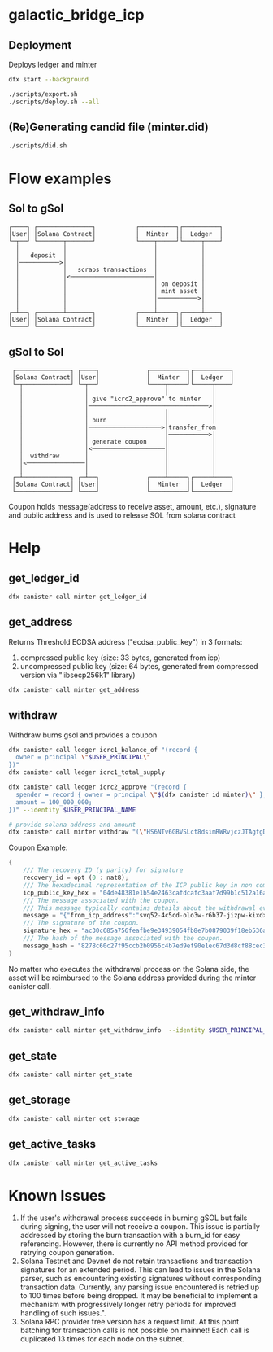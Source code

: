 # galactic_bridge_icp

## Deployment
Deploys ledger and minter

```bash
dfx start --background

./scripts/export.sh
./scripts/deploy.sh --all
```

## (Re)Generating candid file (minter.did)
```bash
./scripts/did.sh
```

# Flow examples

## Sol to gSol
```
┌────┐ ┌───────────────┐           ┌──────────┐┌──────────┐
│User│ │Solana Contract│           │  Minter  ││  Ledger  │
└─┬──┘ └───────┬───────┘           └────┬─────┘└─────┬────┘
  │            │                        │            │
  │   deposit  │                        │            │
  │───────────>│                        │            │
  │            │   scraps transactions  │            │
  │            │<───────────────────────│            │
  │            │                        │ on deposit │
  │            │                        │ mint asset │
  │            │                        │───────────>│
  │            │                        │            │
┌─┴──┐ ┌───────┴───────┐           ┌────┴─────┐┌─────┴────┐
│User│ │Solana Contract│           │  Minter  ││  Ledger  │
└────┘ └───────────────┘           └──────────┘└──────────┘
```

## gSol to Sol
```
 ┌───────────────┐ ┌────┐             ┌──────────┐┌──────────┐
 │Solana Contract│ │User│             │  Minter  ││  Ledger  │
 └─┬─────────────┘ └─┬──┘             └────┬─────┘└─────┬────┘
   │                 │                     │            │
   │                 │ give "icrc2_approve" to minter   │
   │                 │─────────────────────────────────>│
   │                 │                     │            │
   │                 │ burn                │            │
   │                 │────────────────────>│transfer_from
   │                 │                     │───────────>│
   │                 │ generate coupon     │            │
   │                 │<────────────────────│            │
   │  withdraw       │                     │            │
   │<────────────────│                     │            │
   │                 │                     │            │
 ┌─┴─────────────┐ ┌─┴──┐             ┌────┴─────┐┌─────┴────┐
 │Solana Contract│ │User│             │  Minter  ││  Ledger  │
 └───────────────┘ └────┘             └──────────┘└──────────┘
```
Coupon holds message(address to receive asset, amount, etc.), signature and public address and is used to release SOL from solana contract


# Help

## get_ledger_id

```bash
dfx canister call minter get_ledger_id
```

## get_address
Returns Threshold ECDSA address ("ecdsa_public_key") in 3 formats:
1) compressed public key (size: 33 bytes, generated from icp)
2) uncompressed public key (size: 64 bytes, generated from compressed version via "libsecp256k1" library)

```bash
dfx canister call minter get_address
```

## withdraw
Withdraw burns gsol and provides a coupon

```bash
dfx canister call ledger icrc1_balance_of "(record {
  owner = principal \"$USER_PRINCIPAL\"
})"
dfx canister call ledger icrc1_total_supply

dfx canister call ledger icrc2_approve "(record {
  spender = record { owner = principal \"$(dfx canister id minter)\" };
  amount = 100_000_000;
})" --identity $USER_PRINCIPAL_NAME

# provide solana address and amount
dfx canister call minter withdraw "(\"HS6NTv6GBVSLct8dsimRWRvjczJTAgfgDJt8VpR8wtGm\", 100_000)" --identity $USER_PRINCIPAL_NAME
```

Coupon Example:
```rust
{
    /// The recovery ID (y parity) for signature
    recovery_id = opt (0 : nat8);
    /// The hexadecimal representation of the ICP public key in non compressed format.
    icp_public_key_hex = "04de48381e1b54e2463cafdcafc3aaf7d99b1c512a16ac60e6415514d07ab78d6010b31fc919cc196b82ede54859f1d9cd69258f83b5d5bb146a77f326b9a723ab";
    /// The message associated with the coupon.
    /// This message typically contains details about the withdrawal event.
    message = "{"from_icp_address":"svq52-4c5cd-olo3w-r6b37-jizpw-kixdx-uarhl-nolu3-gcikk-nza7z-yae","to_sol_address":"8nZLXraZUARNmU3P8PKbJMS7NYs7aEyw6d1aQx1km3t2","amount":100000,"burn_id":2,"burn_timestamp":1711616761296437000,"icp_burn_block_index":106}";
    /// The signature of the coupon.
    signature_hex = "ac30c685a756feafbe9e34939054fb8e7b0879039f18eb536a06a12483f0f8d25f4e6fc29cf5fbb9742d0e9fff39dbf3bbc3adf3b56477adb614417c4157168a";
    /// The hash of the message associated with the coupon.
    message_hash = "8278c60c27f95ccb2b0956c4b7ed9ef90e1ec67d3d8cf88cec39632d3f0d4bf0";
}
```
No matter who executes the withdrawal process on the Solana side, the asset will be reimbursed to the Solana address provided during the minter canister call.

## get_withdraw_info
```bash
dfx canister call minter get_withdraw_info  --identity $USER_PRINCIPAL_NAME
```

## get_state

```bash
dfx canister call minter get_state
```

## get_storage

```bash
dfx canister call minter get_storage
```

## get_active_tasks

```bash
dfx canister call minter get_active_tasks
```

# Known Issues
1) If the user's withdrawal process succeeds in burning gSOL but fails during signing, the user will not receive a coupon.
   This issue is partially addressed by storing the burn transaction with a burn_id for easy referencing. However, there is
   currently no API method provided for retrying coupon generation.
2) Solana Testnet and Devnet do not retain transactions and transaction signatures for an extended period. This can lead to
   issues in the Solana parser, such as encountering existing signatures without corresponding transaction data. Currently,
   any parsing issue encountered is retried up to 100 times before being dropped. It may be beneficial to implement a mechanism
   with progressively longer retry periods for improved handling of such issues.".
3) Solana RPC provider free version has a request limit. At this point batching for transaction calls is not possible on mainnet!
   Each call is duplicated 13 times for each node on the subnet.